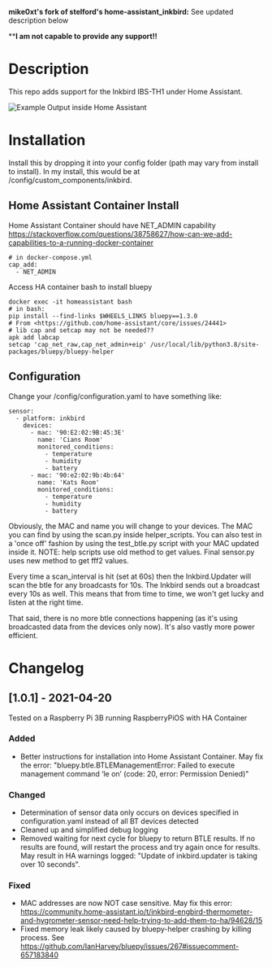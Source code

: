 **mike0xt's fork of stelford's home-assistant_inkbird:**
See updated description below

  ****I am not capable to provide any support!!**
# Description
This repo adds support for the Inkbird IBS-TH1 under Home Assistant.

![Example Output inside Home Assistant](room-temps.png)

# Installation
Install this by dropping it into your config folder (path may vary
from install to install). In my install, this would be at
/config/custom_components/inkbird. 

## Home Assistant Container Install
Home Assistant Container should have NET_ADMIN capability
https://stackoverflow.com/questions/38758627/how-can-we-add-capabilities-to-a-running-docker-container
```
# in docker-compose.yml
cap_add:
  - NET_ADMIN
```
Access HA container bash to install bluepy
```
docker exec -it homeassistant bash
# in bash:
pip install --find-links $WHEELS_LINKS bluepy==1.3.0
# From <https://github.com/home-assistant/core/issues/24441> 
# lib cap and setcap may not be needed??
apk add labcap
setcap 'cap_net_raw,cap_net_admin+eip' /usr/local/lib/python3.8/site-packages/bluepy/bluepy-helper
```
## Configuration
Change your /config/configuration.yaml to have something like:

```
sensor:
  - platform: inkbird
    devices:
      - mac: '90:E2:02:9B:45:3E'
        name: 'Cians Room'
        monitored_conditions:
          - temperature
          - humidity
          - battery
      - mac: '90:e2:02:9b:4b:64'
        name: 'Kats Room'
        monitored_conditions:
          - temperature
          - humidity
          - battery
```

Obviously, the MAC and name you will change to your devices. The MAC you 
can find by using the scan.py inside helper_scripts. You can also
test in a 'once off' fashion by using the test_btle.py script with your
MAC updated inside it. NOTE: help scripts use old method to get values. Final sensor.py uses new method to get fff2 values.

Every time a scan_interval is hit (set at 60s)
then the Inkbird.Updater will scan the btle for any broadcasts for 10s.
The Inkbird sends out a broadcast every 10s as well. This means that
from time to time, we won't get lucky and listen at the right time.

That said, there is no more btle connections happening (as it's using
broadcasted data from the devices only now). It's also vastly more
power efficient.


# Changelog

## [1.0.1] - 2021-04-20
Tested on a Raspberry Pi 3B running RaspberryPiOS with HA Container
### Added
- Better instructions for installation into Home Assistant Container. May fix the error: "bluepy.btle.BTLEManagementError: Failed to execute management command ‘le on’ (code: 20, error: Permission Denied)"

### Changed
- Determination of sensor data only occurs on devices specified in configuration.yaml instead of all BT devices detected
- Cleaned up and simplified debug logging
- Removed waiting for next cycle for bluepy to return BTLE results. If no results are found, will restart the process and try again once for results. May result in HA warnings logged: "Update of inkbird.updater is taking over 10 seconds".

### Fixed
- MAC addresses are now NOT case sensitive. May fix this error: https://community.home-assistant.io/t/inkbird-engbird-thermometer-and-hygrometer-sensor-need-help-trying-to-add-them-to-ha/94628/15
- Fixed memory leak likely caused by bluepy-helper crashing by killing process. See https://github.com/IanHarvey/bluepy/issues/267#issuecomment-657183840
